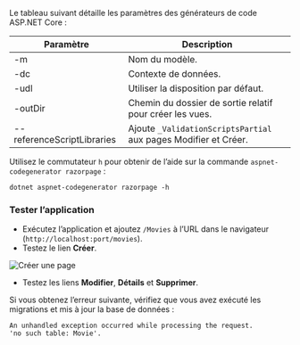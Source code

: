 Le tableau suivant détaille les paramètres des générateurs de code ASP.NET Core :

| Paramètre               | Description|
| ----------------- | ------------ |
| -m  | Nom du modèle. |
| -dc  | Contexte de données. |
| -udl | Utiliser la disposition par défaut. |
| -outDir | Chemin du dossier de sortie relatif pour créer les vues. |
| --referenceScriptLibraries | Ajoute `_ValidationScriptsPartial` aux pages Modifier et Créer. |

Utilisez le commutateur `h` pour obtenir de l’aide sur la commande `aspnet-codegenerator razorpage` :

```console
dotnet aspnet-codegenerator razorpage -h
```
<a name="test"></a>
### <a name="test-the-app"></a>Tester l’application

* Exécutez l’application et ajoutez `/Movies` à l’URL dans le navigateur (`http://localhost:port/movies`).
* Testez le lien **Créer**.

 ![Créer une page](../../tutorials/razor-pages/model/_static/conan.png)

<a name="scaffold"></a>

* Testez les liens **Modifier**, **Détails** et **Supprimer**.

Si vous obtenez l’erreur suivante, vérifiez que vous avez exécuté les migrations et mis à jour la base de données :

```
An unhandled exception occurred while processing the request.
'no such table: Movie'.
```
